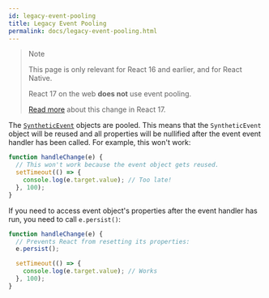 ```yaml
---
id: legacy-event-pooling
title: Legacy Event Pooling
permalink: docs/legacy-event-pooling.html
---
```


>Note
>
>This page is only relevant for React 16 and earlier, and for React Native.
>
>React 17 on the web **does not** use event pooling.
>
>[Read more](/blog/2020/08/10/react-v17-rc.html#no-event-pooling) about this change in React 17.

The [`SyntheticEvent`](/docs/events.html) objects are pooled. This means that the `SyntheticEvent` object will be reused and all properties will be nullified after the event event handler has been called. For example, this won't work:

```javascript
function handleChange(e) {
  // This won't work because the event object gets reused.
  setTimeout(() => {
    console.log(e.target.value); // Too late!
  }, 100);
}
```

If you need to access event object's properties after the event handler has run, you need to call `e.persist()`:

```javascript
function handleChange(e) {
  // Prevents React from resetting its properties:
  e.persist();

  setTimeout(() => {
    console.log(e.target.value); // Works
  }, 100);
}
```
